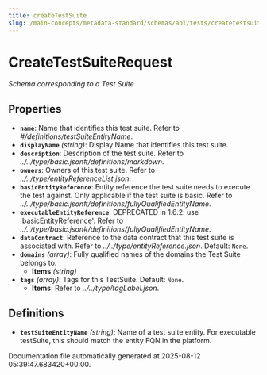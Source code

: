 ```yaml
---
title: createTestSuite
slug: /main-concepts/metadata-standard/schemas/api/tests/createtestsuite
---
```


# CreateTestSuiteRequest

*Schema corresponding to a Test Suite*

## Properties

- **`name`**: Name that identifies this test suite. Refer to *#/definitions/testSuiteEntityName*.
- **`displayName`** *(string)*: Display Name that identifies this test suite.
- **`description`**: Description of the test suite. Refer to *../../type/basic.json#/definitions/markdown*.
- **`owners`**: Owners of this test suite. Refer to *../../type/entityReferenceList.json*.
- **`basicEntityReference`**: Entity reference the test suite needs to execute the test against. Only applicable if the test suite is basic. Refer to *../../type/basic.json#/definitions/fullyQualifiedEntityName*.
- **`executableEntityReference`**: DEPRECATED in 1.6.2: use 'basicEntityReference'. Refer to *../../type/basic.json#/definitions/fullyQualifiedEntityName*.
- **`dataContract`**: Reference to the data contract that this test suite is associated with. Refer to *../../type/entityReference.json*. Default: `None`.
- **`domains`** *(array)*: Fully qualified names of the domains the Test Suite belongs to.
  - **Items** *(string)*
- **`tags`** *(array)*: Tags for this TestSuite. Default: `None`.
  - **Items**: Refer to *../../type/tagLabel.json*.
## Definitions

- **`testSuiteEntityName`** *(string)*: Name of a test suite entity. For executable testSuite, this should match the entity FQN in the platform.


Documentation file automatically generated at 2025-08-12 05:39:47.683420+00:00.
